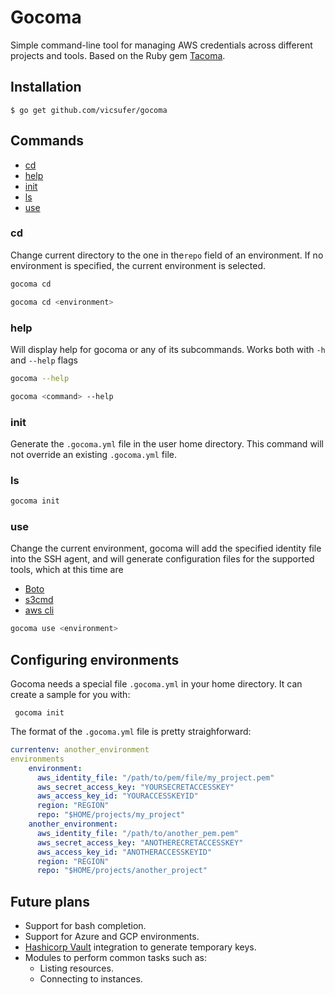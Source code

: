 # Gocoma

Simple command-line tool for managing AWS credentials across different projects and tools.
Based on the Ruby gem [Tacoma](https://github.com/pantulis/tacoma).

## Installation

    $ go get github.com/vicsufer/gocoma
    
## Commands
- [cd](#cd)
- [help](#help)
- [init](#init)
- [ls](#ls)
- [use](#use)

### cd
Change current directory to the one in the`repo` field of an environment. If no environment is specified, the current environment is selected.
```sh
gocoma cd
```
```sh
gocoma cd <environment>
```
### help
Will display help for gocoma or any of its subcommands. Works both with `-h` and `--help` flags 
```sh
gocoma --help
```
```sh
gocoma <command> --help
```
### init
Generate the `.gocoma.yml` file in the user home directory. This command will not override an existing `.gocoma.yml` file.
### ls
```sh
gocoma init
```
### use
Change the current environment, gocoma will add the specified identity file into the SSH agent, and will generate configuration files for the supported tools, which at this time are

- [Boto](https://github.com/boto/boto)
- [s3cmd](https://github.com/s3tools/s3cmd)
- [aws cli](https://github.com/aws/aws-cli)

```sh
gocoma use <environment>
```

## Configuring environments

Gocoma needs a special file `.gocoma.yml` in your home directory. It can create a sample for you with:

     gocoma init

The format of the `.gocoma.yml` file is pretty straighforward:
```yml
currentenv: another_environment
environments
    environment:
      aws_identity_file: "/path/to/pem/file/my_project.pem"
      aws_secret_access_key: "YOURSECRETACCESSKEY"
      aws_access_key_id: "YOURACCESSKEYID"
      region: "REGION"
      repo: "$HOME/projects/my_project"
    another_environment:
      aws_identity_file: "/path/to/another_pem.pem"
      aws_secret_access_key: "ANOTHERECRETACCESSKEY"
      aws_access_key_id: "ANOTHERACCESSKEYID"
      region: "REGION"
      repo: "$HOME/projects/another_project"
```

## Future plans

- Support for bash completion.
- Support for Azure and GCP environments.
- [Hashicorp Vault](https://www.vaultproject.io/) integration to generate temporary keys.
- Modules to perform common tasks such as:
    - Listing resources.
    - Connecting to instances.

